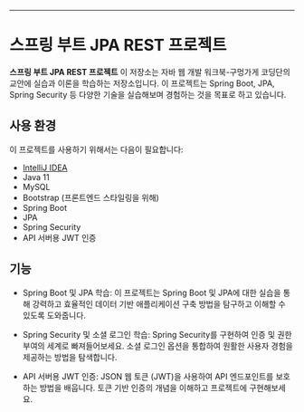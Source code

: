 

---

# 스프링 부트 JPA REST 프로젝트

**스프링 부트 JPA REST 프로젝트** 
이 저장소는  자바 웹 개발 워크북-구멍가게 코딩단의 교안에 실습과 이론을 학습하는 저장소입니다.
이 프로젝트는 Spring Boot, JPA, Spring Security 등 다양한 기술을 실습해보며 경험하는 것을 목표로 하고 있습니다.

## 사용 환경

이 프로젝트를 사용하기 위해서는 다음이 필요합니다:

- [IntelliJ IDEA](https://www.jetbrains.com/idea/)
- Java 11
- MySQL
- Bootstrap (프론트엔드 스타일링을 위해)
- Spring Boot
- JPA
- Spring Security
- API 서버용 JWT 인증


## 기능

- Spring Boot 및 JPA 학습: 이 프로젝트는 Spring Boot 및 JPA에 대한 실습을 통해 강력하고 효율적인 데이터 기반 애플리케이션 구축 방법을 탐구하고 이해할 수 있도록 도와줍니다.

- Spring Security 및 소셜 로그인 학습: Spring Security를 구현하여 인증 및 권한 부여의 세계로 빠져들어보세요. 소셜 로그인 옵션을 통합하여 원활한 사용자 경험을 제공하는 방법을 탐색합니다.

- API 서버용 JWT 인증: JSON 웹 토큰 (JWT)을 사용하여 API 엔드포인트를 보호하는 방법을 배웁니다. 토큰 기반 인증의 개념을 이해하고 프로젝트에 구현해보세요.

